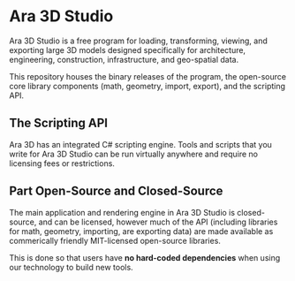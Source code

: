 # Ara 3D Studio

Ara 3D Studio is a free program for loading, transforming, viewing, and exporting large 3D models designed specifically for architecture, engineering, construction, infrastructure, and geo-spatial data.   

This repository houses the binary releases of the program, the open-source core library components (math, geometry, import, export), and the scripting API.

## The Scripting API

Ara 3D has an integrated C# scripting engine. Tools and scripts that you write for Ara 3D Studio can be run virtually anywhere and require no licensing fees or restrictions.    

## Part Open-Source and Closed-Source

The main application and rendering engine in Ara 3D Studio is closed-source, and can be licensed, however much of the API (including libraries for math, geometry, importing, are exporting data) are made available 
as commerically friendly MIT-licensed open-source libraries. 

This is done so that users have **no hard-coded dependencies** when using our technology to build new tools. 
